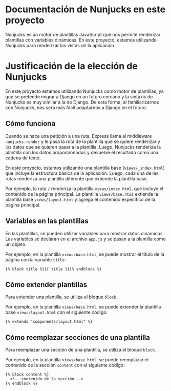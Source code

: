 # Documentación de Nunjucks en este proyecto

Nunjucks es un motor de plantillas JavaScript que nos permite renderizar plantillas con variables dinámicas. En este proyecto, estamos utilizando Nunjucks para renderizar las vistas de la aplicación.

# Justificación de la elección de Nunjucks

En este proyecto estamos utilizando Nunjucks como motor de plantillas, ya que se pretende migrar a Django en un futuro cercano y la sintaxis de Nunjucks es muy similar a la de Django. De esta forma, al familiarizarnos con Nunjucks, nos será más fácil adaptarnos a Django en el futuro.

## Cómo funciona

Cuando se hace una petición a una ruta, Express llama al middleware `nunjucks.render` y le pasa la ruta de la plantilla que se quiere renderizar y los datos que se quieren pasar a la plantilla. Luego, Nunjucks renderiza la plantilla con los datos proporcionados y devuelve el resultado como una cadena de texto.

En este proyecto, estamos utilizando una plantilla base (`views/_index.html`) que incluye la estructura básica de la aplicación. Luego, cada una de las rutas renderiza una plantilla diferente que extiende la plantilla base.

Por ejemplo, la ruta `/` renderiza la plantilla `views/index.html`, que incluye el contenido de la página principal. La plantilla `views/base.html` extiende la plantilla base `views/layout.html` y agrega el contenido específico de la página principal.

## Variables en las plantillas

En las plantillas, se pueden utilizar variables para mostrar datos dinámicos. Las variables se declaran en el archivo `app.js` y se pasan a la plantilla como un objeto.

Por ejemplo, en la plantilla `views/base.html`, se puede mostrar el título de la página con la variable `title`:

```nunjucks
{% block title %}{{ title }}{% endblock %}
```

## Cómo extender plantillas

Para extender una plantilla, se utiliza el bloque `block`.

Por ejemplo, en la plantilla `views/base.html`, se puede extender la plantilla base `views/layout.html` con el siguiente código:

```nunjucks
{% extends "components/layout.html" %}
```

## Cómo reemplazar secciones de una plantilla

Para reemplazar una sección de una plantilla, se utiliza el bloque `block`.

Por ejemplo, en la plantilla `views/base.html`, se puede reemplazar el contenido de la sección `content` con el siguiente código:

```nunjucks
{% block content %}
  <!-- contenido de la sección -->
{% endblock %}
```
